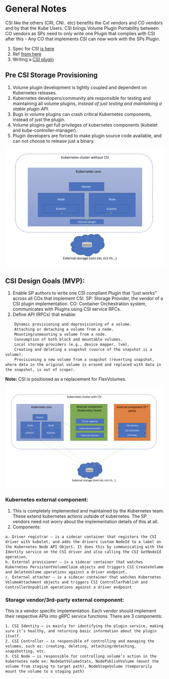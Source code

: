 # General Notes

CSI like the others (CRI, CNI.. etc) benefits the CxI vendors and CO vendors and by that the Kube Users. CSI brings Volume Plugin Portability between CO vendors as SPs need to only write one Plugin that complies with CSI after this - Any CO that implements CSI can now work with the SPs Plugin.

1. Spec for CSI [is here](https://github.com/container-storage-interface/spec/blob/master/spec.md)
2. Ref [from here](https://medium.com/google-cloud/understanding-the-container-storage-interface-csi-ddbeb966a3b)
3. Writing a [CSI plugin](https://arslan.io/2018/06/21/how-to-write-a-container-storage-interface-csi-plugin/)

## Pre CSI Storage Provisioning
1. Volume plugin development is tightly coupled and dependent on Kubernetes releases.
2. Kubernetes developers/community are responsible for testing and maintaining all volume plugins, *instead of just testing and maintaining a stable plugin API.*
3. Bugs in volume plugins can crash critical Kubernetes components, instead of just the plugin.
4. Volume plugins get full privileges of kubernetes components (kubelet and kube-controller-manager).
5. Plugin developers are forced to make plugin source code available, and can not choose to release just a binary.

![Pre CSI](images/preCSI.png?raw=true "Pre CSI")


## CSI Design Goals (MVP):
1. Enable SP authors to write one CSI compliant Plugin that “just works” across all COs that implement CSI.
   SP: Storage Provider, the vendor of a CSI plugin implementation.
   CO: Container Orchestration system, communicates with Plugins using CSI service RPCs.
2. Define API (RPCs) that enable:
```
	Dynamic provisioning and deprovisioning of a volume.
	Attaching or detaching a volume from a node.
	Mounting/unmounting a volume from a node.
	Consumption of both block and mountable volumes.
	Local storage providers (e.g., device mapper, lvm).
	Creating and deleting a snapshot (source of the snapshot is a volume).
	Provisioning a new volume from a snapshot (reverting snapshot, where data in the original volume is erased and replaced with data in the snapshot, is out of scope).
```
**Note:** CSI is positioned as a replacement for FlexVolumes.

![CSI](images/csi.png?raw=true "CSI")

### Kubernetes external component:
1. This is completely implemented and maintained by the Kubernetes team. These extend kubernetes actions outside of kubernetes. The SP vendors need not worry about the implementation details of this at all.
2. Components:
```
a. Driver registrar — is a sidecar container that registers the CSI driver with kubelet, and adds the drivers custom NodeId to a label on the Kubernetes Node API Object. It does this by communicating with the Identity service on the CSI driver and also calling the CSI GetNodeId operation.
b. External provisioner — is a sidecar container that watches Kubernetes PersistentVolumeClaim objects and triggers CSI CreateVolume and DeleteVolume operations against a driver endpoint.
c. External attacher — is a sidecar container that watches Kubernetes VolumeAttachment objects and triggers CSI ControllerPublish and ControllerUnpublish operations against a driver endpoint
```
### Storage vendor/3rd-party external component:
This is a vendor specific implementation. Each vendor should implement their respective APIs into gRPC service functions. There are 3 components:
```
1. CSI Identity — is mainly for identifying the plugin service, making sure it’s healthy, and returning basic information about the plugin itself.
2. CSI Controller — is responsible of controlling and managing the volumes, such as: creating, deleting, attaching/detaching, snapshotting, etc.
3. CSI Node — is responsible for controllong volume’s action in the kubernetes node ex: NodeGetVolumeStats, NodePublishVolume (mount the volume from staging to target path), NodeStageVolume (temporarily mount the volume to a staging path)
```
